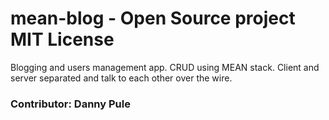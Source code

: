 # mean-blog - Open Source project MIT License
Blogging and users management app. CRUD using MEAN stack. Client and server separated and talk to each other over the wire.

### Contributor: Danny Pule
